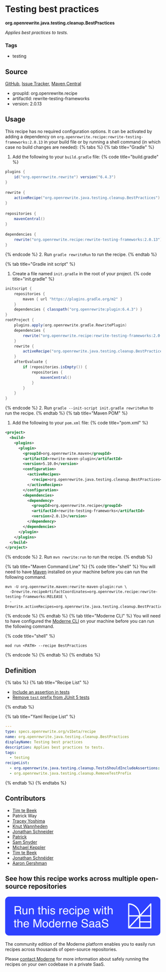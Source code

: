 # Testing best practices

**org.openrewrite.java.testing.cleanup.BestPractices**

_Applies best practices to tests._

### Tags

* testing

## Source

[GitHub](https://github.com/openrewrite/rewrite-testing-frameworks/blob/main/src/main/resources/META-INF/rewrite/cleanup.yml), [Issue Tracker](https://github.com/openrewrite/rewrite-testing-frameworks/issues), [Maven Central](https://central.sonatype.com/artifact/org.openrewrite.recipe/rewrite-testing-frameworks/2.0.13/jar)

* groupId: org.openrewrite.recipe
* artifactId: rewrite-testing-frameworks
* version: 2.0.13


## Usage

This recipe has no required configuration options. It can be activated by adding a dependency on `org.openrewrite.recipe:rewrite-testing-frameworks:2.0.13` in your build file or by running a shell command (in which case no build changes are needed): 
{% tabs %}
{% tab title="Gradle" %}
1. Add the following to your `build.gradle` file:
{% code title="build.gradle" %}
```groovy
plugins {
    id("org.openrewrite.rewrite") version("6.4.3")
}

rewrite {
    activeRecipe("org.openrewrite.java.testing.cleanup.BestPractices")
}

repositories {
    mavenCentral()
}

dependencies {
    rewrite("org.openrewrite.recipe:rewrite-testing-frameworks:2.0.13")
}
```
{% endcode %}
2. Run `gradle rewriteRun` to run the recipe.
{% endtab %}

{% tab title="Gradle init script" %}
1. Create a file named `init.gradle` in the root of your project.
{% code title="init.gradle" %}
```groovy
initscript {
    repositories {
        maven { url "https://plugins.gradle.org/m2" }
    }
    dependencies { classpath("org.openrewrite:plugin:6.4.3") }
}
rootProject {
    plugins.apply(org.openrewrite.gradle.RewritePlugin)
    dependencies {
        rewrite("org.openrewrite.recipe:rewrite-testing-frameworks:2.0.13")
    }
    rewrite {
        activeRecipe("org.openrewrite.java.testing.cleanup.BestPractices")
    }
    afterEvaluate {
        if (repositories.isEmpty()) {
            repositories {
                mavenCentral()
            }
        }
    }
}
```
{% endcode %}
2. Run `gradle --init-script init.gradle rewriteRun` to run the recipe.
{% endtab %}
{% tab title="Maven POM" %}
1. Add the following to your `pom.xml` file:
{% code title="pom.xml" %}
```xml
<project>
  <build>
    <plugins>
      <plugin>
        <groupId>org.openrewrite.maven</groupId>
        <artifactId>rewrite-maven-plugin</artifactId>
        <version>5.10.0</version>
        <configuration>
          <activeRecipes>
            <recipe>org.openrewrite.java.testing.cleanup.BestPractices</recipe>
          </activeRecipes>
        </configuration>
        <dependencies>
          <dependency>
            <groupId>org.openrewrite.recipe</groupId>
            <artifactId>rewrite-testing-frameworks</artifactId>
            <version>2.0.13</version>
          </dependency>
        </dependencies>
      </plugin>
    </plugins>
  </build>
</project>
```
{% endcode %}
2. Run `mvn rewrite:run` to run the recipe.
{% endtab %}

{% tab title="Maven Command Line" %}
{% code title="shell" %}
You will need to have [Maven](https://maven.apache.org/download.cgi) installed on your machine before you can run the following command.

```shell
mvn -U org.openrewrite.maven:rewrite-maven-plugin:run \
  -Drewrite.recipeArtifactCoordinates=org.openrewrite.recipe:rewrite-testing-frameworks:RELEASE \
  -Drewrite.activeRecipes=org.openrewrite.java.testing.cleanup.BestPractices
```
{% endcode %}
{% endtab %}
{% tab title="Moderne CLI" %}
You will need to have configured the [Moderne CLI](https://docs.moderne.io/moderne-cli/cli-intro) on your machine before you can run the following command.

{% code title="shell" %}
```shell
mod run <PATH> --recipe BestPractices
```
{% endcode %}
{% endtab %}
{% endtabs %}

## Definition

{% tabs %}
{% tab title="Recipe List" %}
* [Include an assertion in tests](../../../java/testing/cleanup/testsshouldincludeassertions.md)
* [Remove `test` prefix from JUnit 5 tests](../../../java/testing/cleanup/removetestprefix.md)

{% endtab %}

{% tab title="Yaml Recipe List" %}
```yaml
---
type: specs.openrewrite.org/v1beta/recipe
name: org.openrewrite.java.testing.cleanup.BestPractices
displayName: Testing best practices
description: Applies best practices to tests.
tags:
  - testing
recipeList:
  - org.openrewrite.java.testing.cleanup.TestsShouldIncludeAssertions:
  - org.openrewrite.java.testing.cleanup.RemoveTestPrefix

```
{% endtab %}
{% endtabs %}

## Contributors
* [Tim te Beek](mailto:tim.te.beek@jdriven.com)
* Patrick Way
* [Tracey Yoshima](mailto:tracey.yoshima@gmail.com)
* [Knut Wannheden](mailto:knut@moderne.io)
* [Jonathan Schneider](mailto:jkschneider@gmail.com)
* [Patrick](mailto:patway99@gmail.com)
* [Sam Snyder](mailto:sam@moderne.io)
* [Michael Keppler](mailto:bananeweizen@gmx.de)
* [Tim te Beek](mailto:timtebeek@gmail.com)
* [Jonathan Schnéider](mailto:jkschneider@gmail.com)
* [Aaron Gershman](mailto:aegershman@gmail.com)


## See how this recipe works across multiple open-source repositories

[![Moderne Link Image](/.gitbook/assets/ModerneRecipeButton.png)](https://app.moderne.io/recipes/org.openrewrite.java.testing.cleanup.BestPractices)

The community edition of the Moderne platform enables you to easily run recipes across thousands of open-source repositories.

Please [contact Moderne](https://moderne.io/product) for more information about safely running the recipes on your own codebase in a private SaaS.

